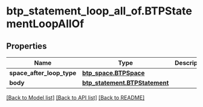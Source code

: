 # btp_statement_loop_all_of.BTPStatementLoopAllOf

## Properties
Name | Type | Description | Notes
------------ | ------------- | ------------- | -------------
**space_after_loop_type** | [**btp_space.BTPSpace**](BTPSpace.md) |  | [optional] 
**body** | [**btp_statement.BTPStatement**](BTPStatement.md) |  | [optional] 

[[Back to Model list]](../README.md#documentation-for-models) [[Back to API list]](../README.md#documentation-for-api-endpoints) [[Back to README]](../README.md)


